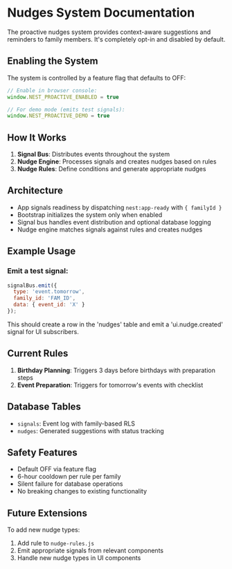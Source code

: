 # Nudges System Documentation

The proactive nudges system provides context-aware suggestions and reminders to family members. It's completely opt-in and disabled by default.

## Enabling the System

The system is controlled by a feature flag that defaults to OFF:

```javascript
// Enable in browser console:
window.NEST_PROACTIVE_ENABLED = true

// For demo mode (emits test signals):
window.NEST_PROACTIVE_DEMO = true
```

## How It Works

1. **Signal Bus**: Distributes events throughout the system
2. **Nudge Engine**: Processes signals and creates nudges based on rules
3. **Nudge Rules**: Define conditions and generate appropriate nudges

## Architecture

- App signals readiness by dispatching `nest:app-ready` with `{ familyId }`
- Bootstrap initializes the system only when enabled
- Signal bus handles event distribution and optional database logging
- Nudge engine matches signals against rules and creates nudges

## Example Usage

### Emit a test signal:
```javascript
signalBus.emit({
  type: 'event.tomorrow',
  family_id: 'FAM_ID',
  data: { event_id: 'X' }
});
```

This should create a row in the 'nudges' table and emit a 'ui.nudge.created' signal for UI subscribers.

## Current Rules

1. **Birthday Planning**: Triggers 3 days before birthdays with preparation steps
2. **Event Preparation**: Triggers for tomorrow's events with checklist

## Database Tables

- `signals`: Event log with family-based RLS
- `nudges`: Generated suggestions with status tracking

## Safety Features

- Default OFF via feature flag
- 6-hour cooldown per rule per family
- Silent failure for database operations
- No breaking changes to existing functionality

## Future Extensions

To add new nudge types:
1. Add rule to `nudge-rules.js`
2. Emit appropriate signals from relevant components
3. Handle new nudge types in UI components